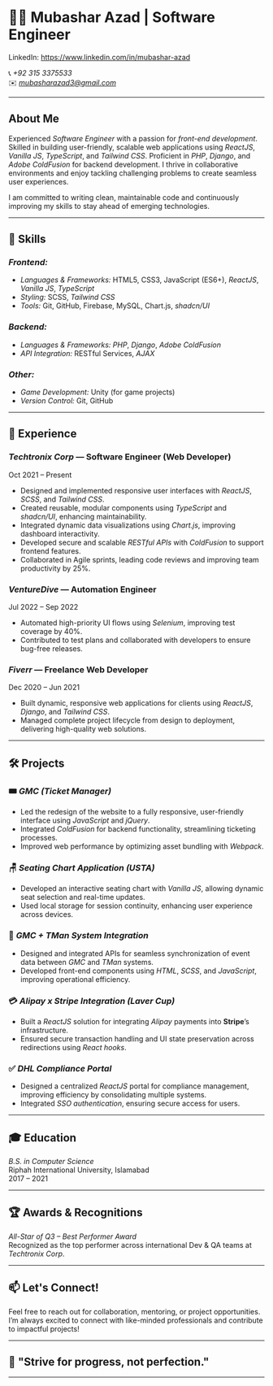 # 👨‍💻 Mubashar Azad | Software Engineer

LinkedIn: https://www.linkedin.com/in/mubashar-azad 

📞 *+92 315 3375533*  
✉️ *mubasharazad3@gmail.com*

---

## About Me

Experienced *Software Engineer* with a passion for *front-end development*. Skilled in building user-friendly, scalable web applications using *ReactJS*, *Vanilla JS*, *TypeScript*, and *Tailwind CSS*. Proficient in *PHP*, *Django*, and *Adobe ColdFusion* for backend development. I thrive in collaborative environments and enjoy tackling challenging problems to create seamless user experiences.

I am committed to writing clean, maintainable code and continuously improving my skills to stay ahead of emerging technologies.

---

## 🚀 Skills

### *Frontend:*
- *Languages & Frameworks:* HTML5, CSS3, JavaScript (ES6+), *ReactJS*, *Vanilla JS*, *TypeScript*
- *Styling:* SCSS, *Tailwind CSS*
- *Tools:* Git, GitHub, Firebase, MySQL, Chart.js, *shadcn/UI*

### *Backend:*
- *Languages & Frameworks:* *PHP*, *Django*, *Adobe ColdFusion*
- *API Integration:* RESTful Services, *AJAX*

### *Other:*
- *Game Development:* Unity (for game projects)
- *Version Control:* Git, GitHub

---

## 💼 Experience

### *Techtronix Corp* — Software Engineer (Web Developer)  
Oct 2021 – Present  
- Designed and implemented responsive user interfaces with *ReactJS*, *SCSS*, and *Tailwind CSS*.
- Created reusable, modular components using *TypeScript* and *shadcn/UI*, enhancing maintainability.
- Integrated dynamic data visualizations using *Chart.js*, improving dashboard interactivity.
- Developed secure and scalable *RESTful APIs* with *ColdFusion* to support frontend features.
- Collaborated in Agile sprints, leading code reviews and improving team productivity by 25%.

### *VentureDive* — Automation Engineer  
Jul 2022 – Sep 2022  
- Automated high-priority UI flows using *Selenium*, improving test coverage by 40%.
- Contributed to test plans and collaborated with developers to ensure bug-free releases.

### *Fiverr* — Freelance Web Developer  
Dec 2020 – Jun 2021  
- Built dynamic, responsive web applications for clients using *ReactJS*, *Django*, and *Tailwind CSS*.
- Managed complete project lifecycle from design to deployment, delivering high-quality web solutions.

---

## 🛠️ Projects

### 🎟️ *GMC (Ticket Manager)*  
- Led the redesign of the website to a fully responsive, user-friendly interface using *JavaScript* and *jQuery*.
- Integrated *ColdFusion* for backend functionality, streamlining ticketing processes.
- Improved web performance by optimizing asset bundling with *Webpack*.

### 🪑 *Seating Chart Application (USTA)*  
- Developed an interactive seating chart with *Vanilla JS*, allowing dynamic seat selection and real-time updates.
- Used local storage for session continuity, enhancing user experience across devices.

### 🔗 *GMC + TMan System Integration*  
- Designed and integrated APIs for seamless synchronization of event data between *GMC* and *TMan* systems.
- Developed front-end components using *HTML*, *SCSS*, and *JavaScript*, improving operational efficiency.

### 💳 *Alipay x Stripe Integration (Laver Cup)*  
- Built a *ReactJS* solution for integrating *Alipay* payments into **Stripe**’s infrastructure.
- Ensured secure transaction handling and UI state preservation across redirections using *React hooks*.

### ✅ *DHL Compliance Portal*  
- Designed a centralized *ReactJS* portal for compliance management, improving efficiency by consolidating multiple systems.
- Integrated *SSO authentication*, ensuring secure access for users.

---

## 🎓 Education

*B.S. in Computer Science*  
Riphah International University, Islamabad  
2017 – 2021

---

## 🏆 Awards & Recognitions

*All-Star of Q3 – Best Performer Award*  
Recognized as the top performer across international Dev & QA teams at *Techtronix Corp*.

---

## 📫 Let's Connect!

Feel free to reach out for collaboration, mentoring, or project opportunities. I’m always excited to connect with like-minded professionals and contribute to impactful projects!

---

## 💬 "Strive for progress, not perfection."

---
